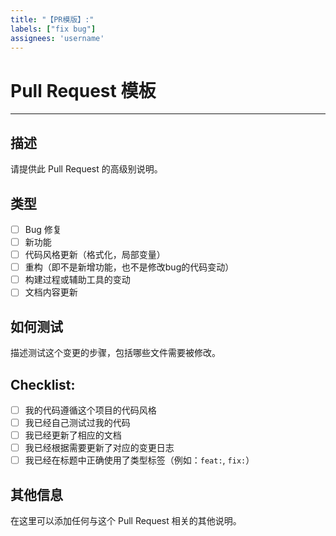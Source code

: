 ```yaml
---
title: "【PR模版】:"
labels: ["fix bug"]
assignees: 'username'
---
```


# Pull Request 模板
---

## 描述
请提供此 Pull Request 的高级别说明。

## 类型
- [ ] Bug 修复
- [ ] 新功能
- [ ] 代码风格更新（格式化，局部变量）
- [ ] 重构（即不是新增功能，也不是修改bug的代码变动）
- [ ] 构建过程或辅助工具的变动
- [ ] 文档内容更新

## 如何测试
描述测试这个变更的步骤，包括哪些文件需要被修改。

## Checklist:
- [ ] 我的代码遵循这个项目的代码风格
- [ ] 我已经自己测试过我的代码
- [ ] 我已经更新了相应的文档
- [ ] 我已经根据需要更新了对应的变更日志
- [ ] 我已经在标题中正确使用了类型标签（例如：`feat:`, `fix:`）

## 其他信息
在这里可以添加任何与这个 Pull Request 相关的其他说明。
